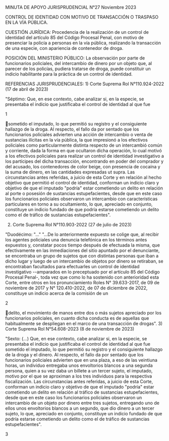 MINUTA DE APOYO JURISPRUDENCIAL N°27 Noviembre 2023

CONTROL DE IDENTIDAD CON MOTIVO DE TRANSACCIÓN O TRASPASO EN LA VÍA
PÚBLICA.

CUESTIÓN JURÍDICA: Procedencia de la realización de un control de
identidad del artículo 85 del Código Procesal Penal, con motivo de
presenciar la policía a personas en la vía pública, realizando la
transacción de una especie, con apariencia de contenedor de droga.

POSICIÓN DEL MINISTERIO PÚBLICO: La observación por parte de
funcionarios policiales, del intercambio de dinero por un objeto que, al
parecer de los policías, pudiera tratarse de droga, puede constituir un
indicio habilitante para la práctica de un control de identidad.

REFERENCIAS JURISPRUDENCIALES: 1) Corte Suprema Rol N°110.924-2022 (17
de abril de 2023)

"Séptimo: Que, en ese contexto, cabe analizar si, en la especie, se
presentaba el indicio que justificaba el control de identidad al que fue

1

sometido el imputado, lo que permitió su registro y el consiguiente
hallazgo de la droga. Al respecto, el fallo da por sentado que los
funcionarios policiales advierten una acción de intercambio o venta de
sustancias ilícitas en la vía pública, la que impresionó a los efectivos
policiales como particularmente distinta respecto de un intercambió
común y corriente, dada la forma en que ocultaron dicha operación, lo
cual motivó a los efectivos policiales para realizar un control de
identidad investigativo a los partícipes del dicha transacción,
encontrando en poder del comprador y del acusado, los contenedores de
color beige, con presencia de cocaína y la suma de dinero, en las
cantidades expresadas ut supra. Las circunstancias antes referidas, a
juicio de esta Corte y en relación al hecho objetivo que permitió el
control de identidad, conforman un indicio claro y objetivo de que el
imputado "podría" estar cometiendo un delito en relación al porte o
posesión de sustancias estupefacientes, desde que en este caso los
funcionarios policiales observaron un intercambio con características
particulares en torno a su ocultamiento, lo que, apreciado en conjunto,
constituye un indicio fundado de que podría estarse cometiendo un delito
como el de tráfico de sustancias estupefacientes".

2)  Corte Suprema Rol N°110.903-2022 (27 de julio de 2023)

"Duodécimo: "..." "...De lo anteriormente expuesto se colige que, al
recibir los agentes policiales una denuncia telefónica en los términos
antes expuestos y, constatar pocos tiempo después de efectuada la misma,
que efectivamente en las inmediaciones del sitio apuntado por el
denunciante, se encontraba un grupo de sujetos que con distintas
personas que iban a dicho lugar y luego de un intercambio de objetos por
dinero se retiraban, se encontraban facultados para efectuarles un
control de identidad investigativo --amparados en lo preceptuado por el
artículo 85 del Código Procesal Penal-, toda vez que como lo ha
sostenido con anterioridad esta Corte, entre otros en los
pronunciamiento Roles N° 39.633-2017, de 09 de noviembre de 2017 y N°
120.410-2022, de 07 de diciembre de 2022, constituye un indicio acerca
de la comisión de un

2

delito, el movimiento de manos entre dos o más sujetos apreciado por los
funcionarios policiales, en cuanto dicha conducta es de aquellas que
habitualmente se despliegan en el marco de una transacción de drogas".
3) Corte Suprema Rol N°54.608-2023 (8 de noviembre de 2023)

"Sexto: (...) Que, en ese contexto, cabe analizar si, en la especie, se
presentaba el indicio que justificaba el control de identidad al que fue
sometido el imputado, lo que permitió su registro y el consiguiente
hallazgo de la droga y el dinero. Al respecto, el fallo da por sentado
que los funcionarios policiales advierten que en una plaza, a eso de las
veintiuna horas, un individuo entregaba unos envoltorios blancos a una
segunda persona, quien a su vez daba un billete a un tercer sujeto, el
imputado, motivo por el que se aproximan a los tres individuos para la
respectiva fiscalización. Las circunstancias antes referidas, a juicio
de esta Corte, conforman un indicio claro y objetivo de que el imputado
"podría" estar cometiendo un delito en relación al tráfico de sustancias
estupefacientes, desde que en este caso los funcionarios policiales
observaron un intercambio de un objeto por dinero entre tres sujetos,
entregando uno de ellos unos envoltorios blancos a un segundo, que dio
dinero a un tercer sujeto, lo que, apreciado en conjunto, constituye un
indicio fundado de que podría estarse cometiendo un delito como el de
tráfico de sustancias estupefacientes".

3


